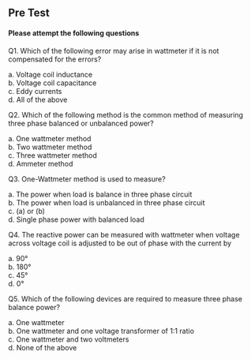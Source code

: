 ## Pre Test
#### Please attempt the following questions

Q1. Which of the following error may arise in wattmeter if it is not compensated for the errors?<br>

a.   Voltage coil inductance<br>
b.   Voltage coil capacitance<br>
c.   Eddy currents<br>
d.   All of the above<br>

Q2. Which of the following method is the common method of measuring three phase balanced or unbalanced power?<br>

a.   One wattmeter method<br>
b.   Two wattmeter method<br>
c.   Three wattmeter method<br>
d.   Ammeter method<br>

Q3. One-Wattmeter method is used to measure?<br>

a.   The power when load is balance in three phase circuit<br>
b.   The power when load is unbalanced in three phase circuit<br>
c.   (a) or (b)<br>
d.   Single phase power with balanced load<br>

Q4. The reactive power can be measured with wattmeter when voltage across voltage coil is adjusted to be out of phase with the current by<br>

a.   90°<br>
b.   180°<br>
c.   45°<br>
d.   0°<br>

Q5. Which of the following devices are required to measure three phase balance power?<br>

a.   One wattmeter<br>
b.   One wattmeter and one voltage transformer of 1:1 ratio<br>
c.   One wattmeter and two voltmeters<br>
d.   None of the above<br>
